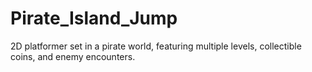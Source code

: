 # Pirate_Island_Jump
2D platformer set in a pirate world, featuring multiple levels, collectible coins, and enemy encounters.
